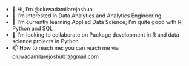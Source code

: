 - 👋 Hi, I’m @oluwadamilarejoshua
- 👀 I’m interested in Data Analytics and Analytics Engineering
- 🌱 I’m currently learning Applied Data Science; I'm quite good with R, Python and SQL
- 💞️ I’m looking to collaborate on Package development in R and data science projects in Python
- 📫 How to reach me: you can reach me via oluwadamilarejoshu01@gmail.com

<!---
oluwadamilarejoshua/oluwadamilarejoshua is a ✨ special ✨ repository because its `README.md` (this file) appears on your GitHub profile.
You can click the Preview link to take a look at your changes.
--->

